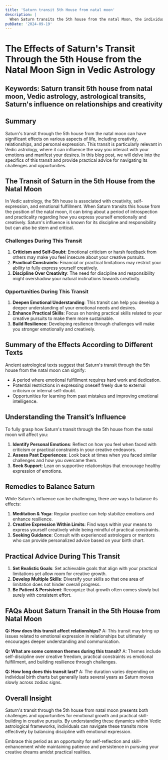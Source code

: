 ```yaml
---
title: 'Saturn transit 5th House from natal moon'
description: |
  When Saturn transits the 5th house from the natal Moon, the individual may face difficulties in relationships with children, failure in endeavors, and mental distress. This period is marked by a decline in creativity and potential financial losses.
pubDate: '2024-09-19'
---
```


# The Effects of Saturn's Transit Through the 5th House from the Natal Moon Sign in Vedic Astrology

## Keywords: Saturn transit 5th house from natal moon, Vedic astrology, astrological transits, Saturn's influence on relationships and creativity

## Summary
Saturn's transit through the 5th house from the natal moon can have significant effects on various aspects of life, including creativity, relationships, and personal expression. This transit is particularly relevant in Vedic astrology, where it can influence the way you interact with your emotions and manifest your desires. In this blog post, we will delve into the specifics of this transit and provide practical advice for navigating its challenges and opportunities.

## The Transit of Saturn in the 5th House from the Natal Moon

In Vedic astrology, the 5th house is associated with creativity, self-expression, and emotional fulfillment. When Saturn transits this house from the position of the natal moon, it can bring about a period of introspection and practicality regarding how you express yourself emotionally and creatively. Saturn's influence is known for its discipline and responsibility but can also be stern and critical.

### Challenges During This Transit

1. **Criticism and Self-Doubt**: Emotional criticism or harsh feedback from others may make you feel insecure about your creative pursuits.
2. **Practical Constraints**: Financial or practical limitations may restrict your ability to fully express yourself creatively.
3. **Discipline Over Creativity**: The need for discipline and responsibility might overshadow your natural inclinations towards creativity.

### Opportunities During This Transit

1. **Deepen Emotional Understanding**: This transit can help you develop a deeper understanding of your emotional needs and desires.
2. **Enhance Practical Skills**: Focus on honing practical skills related to your creative pursuits to make them more sustainable.
3. **Build Resilience**: Developing resilience through challenges will make you stronger emotionally and creatively.

## Summary of the Effects According to Different Texts

Ancient astrological texts suggest that Saturn's transit through the 5th house from the natal moon can signify:

- A period where emotional fulfillment requires hard work and dedication.
- Potential restrictions in expressing oneself freely due to external criticism or internal self-doubt.
- Opportunities for learning from past mistakes and improving emotional intelligence.

## Understanding the Transit’s Influence

To fully grasp how Saturn's transit through the 5th house from the natal moon will affect you:

1. **Identify Personal Emotions**: Reflect on how you feel when faced with criticism or practical constraints in your creative endeavors.
2. **Assess Past Experiences**: Look back at times when you faced similar challenges and how you overcame them.
3. **Seek Support**: Lean on supportive relationships that encourage healthy expression of emotions.

## Remedies to Balance Saturn

While Saturn's influence can be challenging, there are ways to balance its effects:

1. **Meditation & Yoga**: Regular practice can help stabilize emotions and enhance resilience.
2. **Creative Expression Within Limits**: Find ways within your means to express yourself creatively while being mindful of practical constraints.
3. **Seeking Guidance**: Consult with experienced astrologers or mentors who can provide personalized advice based on your birth chart.

## Practical Advice During This Transit

1. **Set Realistic Goals**: Set achievable goals that align with your practical limitations yet allow room for creative growth.
2. **Develop Multiple Skills**: Diversify your skills so that one area of limitation does not hinder overall progress.
3. **Be Patient & Persistent**: Recognize that growth often comes slowly but surely with consistent effort.

## FAQs About Saturn Transit in the 5th House from Natal Moon

**Q: How does this transit affect relationships?**
A: This transit may bring up issues related to emotional expression in relationships but ultimately encourages deeper understanding and communication.

**Q: What are some common themes during this transit?**
A: Themes include self-discipline over creative freedom, practical constraints vs emotional fulfillment, and building resilience through challenges.

**Q: How long does this transit last?**
A: The duration varies depending on individual birth charts but generally lasts several years as Saturn moves slowly across zodiac signs.

## Overall Insight

Saturn's transit through the 5th house from natal moon presents both challenges and opportunities for emotional growth and practical skill-building in creative pursuits. By understanding these dynamics within Vedic astrological frameworks, individuals can navigate these transits more effectively by balancing discipline with emotional expression.

Embrace this period as an opportunity for self-reflection and skill-enhancement while maintaining patience and persistence in pursuing your creative dreams amidst practical realities.
